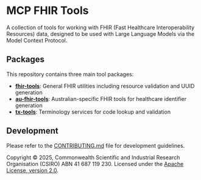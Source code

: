 # MCP FHIR Tools

A collection of tools for working with FHIR (Fast Healthcare Interoperability
Resources) data, designed to be used with Large Language Models via the Model
Context Protocol.

## Packages

This repository contains three main tool packages:

- **[fhir-tools](./fhir-tools/README.md)**: General FHIR utilities including
  resource validation and UUID generation
- **[au-fhir-tools](./au-fhir-tools/README.md)**: Australian-specific FHIR tools
  for healthcare identifier generation
- **[tx-tools](./tx-tools/README.md)**: Terminology services for code lookup and
  validation

## Development

Please refer to the [CONTRIBUTING.md](CONTRIBUTING.md) file for development guidelines.

Copyright © 2025, Commonwealth Scientific and Industrial Research Organisation 
(CSIRO) ABN 41 687 119 230. Licensed under the 
[Apache License, version 2.0](https://www.apache.org/licenses/LICENSE-2.0).
